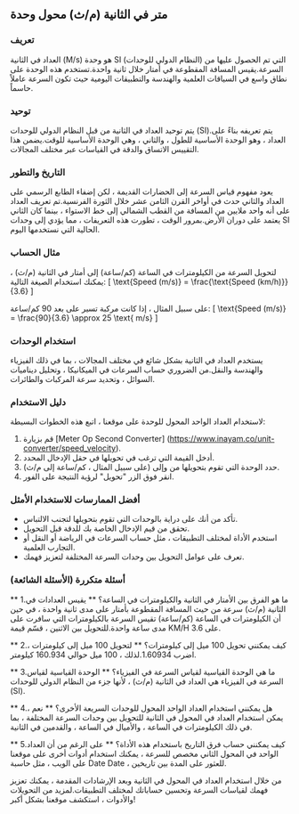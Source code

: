 ## متر في الثانية (م/ث) محول وحدة

### تعريف
العداد في الثانية (M/s) هو وحدة SI (النظام الدولي للوحدات) التي تم الحصول عليها من السرعة.يقيس المسافة المقطوعة في أمتار خلال ثانية واحدة.تستخدم هذه الوحدة على نطاق واسع في السياقات العلمية والهندسة والتطبيقات اليومية حيث تكون السرعة عاملاً حاسماً.

### توحيد
يتم توحيد العداد في الثانية من قبل النظام الدولي للوحدات (SI).يتم تعريفه بناءً على العداد ، وهو الوحدة الأساسية للطول ، والثاني ، وهي الوحدة الأساسية للوقت.يضمن هذا التقييس الاتساق والدقة في القياسات عبر مختلف المجالات.

### التاريخ والتطور
يعود مفهوم قياس السرعة إلى الحضارات القديمة ، لكن إضفاء الطابع الرسمي على العداد والثاني حدث في أواخر القرن الثامن عشر خلال الثورة الفرنسية.تم تعريف العداد على أنه واحد ملايين من المسافة من القطب الشمالي إلى خط الاستواء ، بينما كان الثاني يعتمد على دوران الأرض.بمرور الوقت ، تطورت هذه التعريفات ، مما يؤدي إلى وحدات SI الحالية التي نستخدمها اليوم.

### مثال الحساب
لتحويل السرعة من الكيلومترات في الساعة (كم/ساعة) إلى أمتار في الثانية (م/ث) ، يمكنك استخدام الصيغة التالية:
\[ \text{Speed (m/s)} = \frac{\text{Speed (km/h)}}{3.6} \]

على سبيل المثال ، إذا كانت مركبة تسير على بعد 90 كم/ساعة:
\[ \text{Speed (m/s)} = \frac{90}{3.6} \approx 25 \text{ m/s} \]

### استخدام الوحدات
يستخدم العداد في الثانية بشكل شائع في مختلف المجالات ، بما في ذلك الفيزياء والهندسة والنقل.من الضروري حساب السرعات في الميكانيكا ، وتحليل ديناميات السوائل ، وتحديد سرعة المركبات والطائرات.

### دليل الاستخدام
لاستخدام العداد الواحد المحول للوحدة على موقعنا ، اتبع هذه الخطوات البسيطة:
1. قم بزيارة [Meter Op Second Converter] (https://www.inayam.co/unit-converter/speed_velocity).
2. أدخل القيمة التي ترغب في تحويلها في حقل الإدخال المحدد.
3. حدد الوحدة التي تقوم بتحويلها من وإلى (على سبيل المثال ، كم/ساعة إلى م/ث).
4. انقر فوق الزر "تحويل" لرؤية النتيجة على الفور.

### أفضل الممارسات للاستخدام الأمثل
- تأكد من أنك على دراية بالوحدات التي تقوم بتحويلها لتجنب الالتباس.
- تحقق من قيم الإدخال الخاصة بك للدقة قبل التحويل.
- استخدم الأداة لمختلف التطبيقات ، مثل حساب السرعات في الرياضة أو النقل أو التجارب العلمية.
- تعرف على عوامل التحويل بين وحدات السرعة المختلفة لتعزيز فهمك.

### أسئلة متكررة (الأسئلة الشائعة)

** 1.ما هو الفرق بين الأمتار في الثانية والكيلومترات في الساعة؟ **
يقيس العدادات في الثانية (م/ث) سرعة من حيث المسافة المقطوعة بأمتار على مدى ثانية واحدة ، في حين أن الكيلومترات في الساعة (كم/ساعة) تقيس السرعة بالكيلومترات التي سافرت على مدى ساعة واحدة.للتحويل بين الاثنين ، قسّم قيمة KM/H على 3.6.

** 2.كيف يمكنني تحويل 100 ميل إلى كيلومترات؟ **
لتحويل 100 ميل إلى كيلومترات ، اضرب 1.60934.لذلك ، 100 ميل حوالي 160.934 كيلومتر.

** 3.ما هي الوحدة القياسية لقياس السرعة في الفيزياء؟ **
الوحدة القياسية لقياس السرعة في الفيزياء هي العداد في الثانية (م/ث) ، لأنها جزء من النظام الدولي للوحدات (SI).

** 4.هل يمكنني استخدام العداد الواحد المحول للوحدات السريعة الأخرى؟ **
نعم ، يمكن استخدام العداد في المحول في الثانية للتحويل بين وحدات السرعة المختلفة ، بما في ذلك الكيلومترات في الساعة ، والأميال في الساعة ، والقدمين في الثانية.

** 5.كيف يمكنني حساب فرق التاريخ باستخدام هذه الأداة؟ **
على الرغم من أن العداد الواحد في المحول الثاني مخصص للسرعة ، يمكنك استخدام أدوات أخرى على موقعنا على الويب ، مثل حاسبة Date Date ، للعثور على المدة بين تاريخين.

من خلال استخدام العداد في المحول في الثانية وبعد الإرشادات المقدمة ، يمكنك تعزيز فهمك لقياسات السرعة وتحسين حساباتك لمختلف التطبيقات.لمزيد من التحويلات والأدوات ، استكشف موقعنا بشكل أكبر!